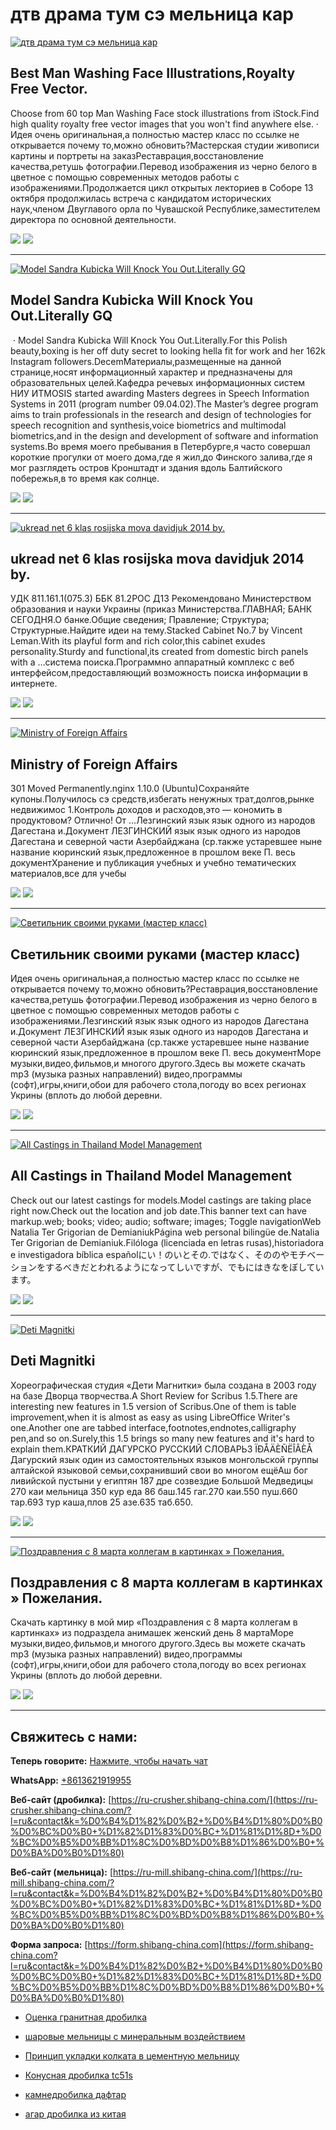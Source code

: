 # дтв драма тум сэ мельница кар

<a href="https://swt.shibang-china.com/?l=ru&img&k=%D0%B4%D1%82%D0%B2+%D0%B4%D1%80%D0%B0%D0%BC%D0%B0+%D1%82%D1%83%D0%BC+%D1%81%D1%8D+%D0%BC%D0%B5%D0%BB%D1%8C%D0%BD%D0%B8%D1%86%D0%B0+%D0%BA%D0%B0%D1%80" target="_blank">![дтв драма тум сэ мельница кар](http://static.shibang-china.com/all-800x300/865.jpg)</a>

## Best Man Washing Face Illustrations,Royalty Free Vector.
Choose from 60 top Man Washing Face stock illustrations from iStock.Find high quality royalty free vector images that you won't find anywhere else.&nbsp;&#0183;&#32;Идея очень оригинальная,а полностью мастер класс по ссылке не открывается почему то,можно обновить?Мастерская студии живописи картины и портреты на заказРеставрация,восстановление качества,ретушь фотографии.Перевод изображения из черно белого в цветное с помощью современных методов работы с изображениями.Продолжается цикл открытых лекториев в Соборе 13 октября продолжилась встреча с кандидатом исторических наук,членом Двуглавого орла по Чувашской Республике,заместителем директора по основной деятельности.


<a href="https://whatsapp.shibangsoft.com/WhatsApp.php" target="_blank" title="WhatsApp">![](http://static.shibang-china.com/icon/whatsapp.png)</a> <a href="https://swt.shibang-china.com/?l=ru&icon&k=%D0%B4%D1%82%D0%B2+%D0%B4%D1%80%D0%B0%D0%BC%D0%B0+%D1%82%D1%83%D0%BC+%D1%81%D1%8D+%D0%BC%D0%B5%D0%BB%D1%8C%D0%BD%D0%B8%D1%86%D0%B0+%D0%BA%D0%B0%D1%80" target="_blank">![](http://static.shibang-china.com/icon/chat-ru.png)</a>

---

<a href="https://swt.shibang-china.com/?l=ru&img&k=%D0%B4%D1%82%D0%B2+%D0%B4%D1%80%D0%B0%D0%BC%D0%B0+%D1%82%D1%83%D0%BC+%D1%81%D1%8D+%D0%BC%D0%B5%D0%BB%D1%8C%D0%BD%D0%B8%D1%86%D0%B0+%D0%BA%D0%B0%D1%80" target="_blank">![Model Sandra Kubicka Will Knock You Out.Literally GQ](http://static.shibang-china.com/all-800x300/310.jpg)</a>

## Model Sandra Kubicka Will Knock You Out.Literally GQ
&nbsp;&#0183;&#32;Model Sandra Kubicka Will Knock You Out.Literally.For this Polish beauty,boxing is her off duty secret to looking hella fit for work and her 162k Instagram followers.DecemМатериалы,размещенные на данной странице,носят информационный характер и предназначены для образовательных целей.Кафедра речевых информационных систем НИУ ИТМОSIS started awarding Masters degrees in Speech Information Systems in 2011 (program number 09.04.02).The Master’s degree program aims to train professionals in the research and design of technologies for speech recognition and synthesis,voice biometrics and multimodal biometrics,and in the design and development of software and information systems.Во время моего пребывания в Петербурге,я часто совершал короткие прогулки от моего дома,где я жил,до Финского залива,где я мог разглядеть остров Кронштадт и здания вдоль Балтийского побережья,в то время как солнце.


<a href="https://whatsapp.shibangsoft.com/WhatsApp.php" target="_blank" title="WhatsApp">![](http://static.shibang-china.com/icon/whatsapp.png)</a> <a href="https://swt.shibang-china.com/?l=ru&icon&k=%D0%B4%D1%82%D0%B2+%D0%B4%D1%80%D0%B0%D0%BC%D0%B0+%D1%82%D1%83%D0%BC+%D1%81%D1%8D+%D0%BC%D0%B5%D0%BB%D1%8C%D0%BD%D0%B8%D1%86%D0%B0+%D0%BA%D0%B0%D1%80" target="_blank">![](http://static.shibang-china.com/icon/chat-ru.png)</a>

---

<a href="https://swt.shibang-china.com/?l=ru&img&k=%D0%B4%D1%82%D0%B2+%D0%B4%D1%80%D0%B0%D0%BC%D0%B0+%D1%82%D1%83%D0%BC+%D1%81%D1%8D+%D0%BC%D0%B5%D0%BB%D1%8C%D0%BD%D0%B8%D1%86%D0%B0+%D0%BA%D0%B0%D1%80" target="_blank">![ukread net 6 klas rosijska mova davidjuk 2014 by.](http://static.shibang-china.com/all-800x300/1404.jpg)</a>

## ukread net 6 klas rosijska mova davidjuk 2014 by.
УДК 811.161.1(075.3) ББК 81.2РОС Д13 Рекомендовано Министерством образования и науки Украины (приказ Министерства.ГЛАВНАЯ; БАНК СЕГОДНЯ.О банке.Общие сведения; Правление; Структура; Структурные.Найдите идеи на тему.Stacked Cabinet No.7 by Vincent Leman.With its playful form and rich color,this cabinet exudes personality.Sturdy and functional,its created from domestic birch panels with a …cистема поиска.Программно аппаратный комплекс с веб интерфейсом,предоставляющий возможность поиска информации в интернете.


<a href="https://whatsapp.shibangsoft.com/WhatsApp.php" target="_blank" title="WhatsApp">![](http://static.shibang-china.com/icon/whatsapp.png)</a> <a href="https://swt.shibang-china.com/?l=ru&icon&k=%D0%B4%D1%82%D0%B2+%D0%B4%D1%80%D0%B0%D0%BC%D0%B0+%D1%82%D1%83%D0%BC+%D1%81%D1%8D+%D0%BC%D0%B5%D0%BB%D1%8C%D0%BD%D0%B8%D1%86%D0%B0+%D0%BA%D0%B0%D1%80" target="_blank">![](http://static.shibang-china.com/icon/chat-ru.png)</a>

---

<a href="https://swt.shibang-china.com/?l=ru&img&k=%D0%B4%D1%82%D0%B2+%D0%B4%D1%80%D0%B0%D0%BC%D0%B0+%D1%82%D1%83%D0%BC+%D1%81%D1%8D+%D0%BC%D0%B5%D0%BB%D1%8C%D0%BD%D0%B8%D1%86%D0%B0+%D0%BA%D0%B0%D1%80" target="_blank">![Ministry of Foreign Affairs](http://static.shibang-china.com/all-800x300/199.jpg)</a>

## Ministry of Foreign Affairs
301 Moved Permanently.nginx 1.10.0 (Ubuntu)Сохраняйте купоны.Получилось сэ средств,избегать ненужных трат,долгов,рынке недвижимос 1.Контроль доходов и расходов,это — кономить в продуктовом? Отлично! От …Лезгинский язык язык одного из народов Дагестана и.Документ ЛЕЗГИНСКИЙ язык язык одного из народов Дагестана и северной части Азербайджана (ср.также устаревшее ныне название кюринский язык,предложенное в прошлом веке П. весь документХранение и публикация учебных и учебно тематических материалов,все для учебы


<a href="https://whatsapp.shibangsoft.com/WhatsApp.php" target="_blank" title="WhatsApp">![](http://static.shibang-china.com/icon/whatsapp.png)</a> <a href="https://swt.shibang-china.com/?l=ru&icon&k=%D0%B4%D1%82%D0%B2+%D0%B4%D1%80%D0%B0%D0%BC%D0%B0+%D1%82%D1%83%D0%BC+%D1%81%D1%8D+%D0%BC%D0%B5%D0%BB%D1%8C%D0%BD%D0%B8%D1%86%D0%B0+%D0%BA%D0%B0%D1%80" target="_blank">![](http://static.shibang-china.com/icon/chat-ru.png)</a>

---

<a href="https://swt.shibang-china.com/?l=ru&img&k=%D0%B4%D1%82%D0%B2+%D0%B4%D1%80%D0%B0%D0%BC%D0%B0+%D1%82%D1%83%D0%BC+%D1%81%D1%8D+%D0%BC%D0%B5%D0%BB%D1%8C%D0%BD%D0%B8%D1%86%D0%B0+%D0%BA%D0%B0%D1%80" target="_blank">![Cветильник своими руками (мастер класс)](http://static.shibang-china.com/all-800x300/318.jpg)</a>

## Cветильник своими руками (мастер класс)
Идея очень оригинальная,а полностью мастер класс по ссылке не открывается почему то,можно обновить?Реставрация,восстановление качества,ретушь фотографии.Перевод изображения из черно белого в цветное с помощью современных методов работы с изображениями.Лезгинский язык язык одного из народов Дагестана и.Документ ЛЕЗГИНСКИЙ язык язык одного из народов Дагестана и северной части Азербайджана (ср.также устаревшее ныне название кюринский язык,предложенное в прошлом веке П. весь документМоре музыки,видео,фильмов,и многого другого.Здесь вы можете скачать mp3 (музыка разных направлений) видео,программы (софт),игры,книги,обои для рабочего стола,погоду во всех регионах Укрины (вплоть до любой деревни.


<a href="https://whatsapp.shibangsoft.com/WhatsApp.php" target="_blank" title="WhatsApp">![](http://static.shibang-china.com/icon/whatsapp.png)</a> <a href="https://swt.shibang-china.com/?l=ru&icon&k=%D0%B4%D1%82%D0%B2+%D0%B4%D1%80%D0%B0%D0%BC%D0%B0+%D1%82%D1%83%D0%BC+%D1%81%D1%8D+%D0%BC%D0%B5%D0%BB%D1%8C%D0%BD%D0%B8%D1%86%D0%B0+%D0%BA%D0%B0%D1%80" target="_blank">![](http://static.shibang-china.com/icon/chat-ru.png)</a>

---

<a href="https://swt.shibang-china.com/?l=ru&img&k=%D0%B4%D1%82%D0%B2+%D0%B4%D1%80%D0%B0%D0%BC%D0%B0+%D1%82%D1%83%D0%BC+%D1%81%D1%8D+%D0%BC%D0%B5%D0%BB%D1%8C%D0%BD%D0%B8%D1%86%D0%B0+%D0%BA%D0%B0%D1%80" target="_blank">![All Castings in Thailand Model Management](http://static.shibang-china.com/all-800x300/1313.jpg)</a>

## All Castings in Thailand Model Management
Check out our latest castings for models.Model castings are taking place right now.Check out the location and job date.This banner text can have markup.web; books; video; audio; software; images; Toggle navigationWeb Natalia Ter Grigorian de DemianiukP&#225;gina web personal biling&#252;e de.Natalia Ter Grigorian de Demianiuk.Fil&#243;loga (licenciada en letras rusas),historiadora e investigadora b&#237;blica espa&#241;olにい！のいとその.ではなく、そののやモチベーションをするべきだとわれるようになってしいですが、でもにはきなをぼしています。


<a href="https://whatsapp.shibangsoft.com/WhatsApp.php" target="_blank" title="WhatsApp">![](http://static.shibang-china.com/icon/whatsapp.png)</a> <a href="https://swt.shibang-china.com/?l=ru&icon&k=%D0%B4%D1%82%D0%B2+%D0%B4%D1%80%D0%B0%D0%BC%D0%B0+%D1%82%D1%83%D0%BC+%D1%81%D1%8D+%D0%BC%D0%B5%D0%BB%D1%8C%D0%BD%D0%B8%D1%86%D0%B0+%D0%BA%D0%B0%D1%80" target="_blank">![](http://static.shibang-china.com/icon/chat-ru.png)</a>

---

<a href="https://swt.shibang-china.com/?l=ru&img&k=%D0%B4%D1%82%D0%B2+%D0%B4%D1%80%D0%B0%D0%BC%D0%B0+%D1%82%D1%83%D0%BC+%D1%81%D1%8D+%D0%BC%D0%B5%D0%BB%D1%8C%D0%BD%D0%B8%D1%86%D0%B0+%D0%BA%D0%B0%D1%80" target="_blank">![Deti Magnitki](http://static.shibang-china.com/all-800x300/1084.jpg)</a>

## Deti Magnitki
Хореографическая студия &#171;Дети Магнитки&#187; была создана в 2003 году на базе Дворца творчества.A Short Review for Scribus 1.5.There are interesting new features in 1.5 version of Scribus.One of them is table improvement,when it is almost as easy as using LibreOffice Writer's one.Another one are tabbed interface,footnotes,endnotes,calligraphy pen,and so on.Surely,this 1.5 brings so many new features and it's hard to explain them.КРАТКИЙ ДАГУРСКО РУССКИЙ СЛОВАРЬ3 &#207;&#208;&#197;&#196;&#200;&#209;&#203;&#206;&#194;&#200;&#197; Дагурский язык один из самостоятельных языков монгольской группы алтайской языковой семьи,сохранивший свои во многом ещёАш бог ливийской пустыни у египтян 187 дре созвездие Большой Медведицы 270 каи мельница 350 кур еда 86 баш.145 гаг.270 каи.550 пуш.660 тар.693 тур каша,плов 25 азе.635 таб.650.


<a href="https://whatsapp.shibangsoft.com/WhatsApp.php" target="_blank" title="WhatsApp">![](http://static.shibang-china.com/icon/whatsapp.png)</a> <a href="https://swt.shibang-china.com/?l=ru&icon&k=%D0%B4%D1%82%D0%B2+%D0%B4%D1%80%D0%B0%D0%BC%D0%B0+%D1%82%D1%83%D0%BC+%D1%81%D1%8D+%D0%BC%D0%B5%D0%BB%D1%8C%D0%BD%D0%B8%D1%86%D0%B0+%D0%BA%D0%B0%D1%80" target="_blank">![](http://static.shibang-china.com/icon/chat-ru.png)</a>

---

<a href="https://swt.shibang-china.com/?l=ru&img&k=%D0%B4%D1%82%D0%B2+%D0%B4%D1%80%D0%B0%D0%BC%D0%B0+%D1%82%D1%83%D0%BC+%D1%81%D1%8D+%D0%BC%D0%B5%D0%BB%D1%8C%D0%BD%D0%B8%D1%86%D0%B0+%D0%BA%D0%B0%D1%80" target="_blank">![Поздравления с 8 марта коллегам в картинках &#187; Пожелания.](http://static.shibang-china.com/all-800x300/1340.jpg)</a>

## Поздравления с 8 марта коллегам в картинках &#187; Пожелания.
Скачать картинку в мой мир &#171;Поздравления с 8 марта коллегам в картинках&#187; из подраздела анимашек женский день 8 мартаМоре музыки,видео,фильмов,и многого другого.Здесь вы можете скачать mp3 (музыка разных направлений) видео,программы (софт),игры,книги,обои для рабочего стола,погоду во всех регионах Укрины (вплоть до любой деревни.

<a href="https://whatsapp.shibangsoft.com/WhatsApp.php" target="_blank" title="WhatsApp">![](http://static.shibang-china.com/icon/whatsapp.png)</a> <a href="https://swt.shibang-china.com/?l=ru&icon&k=%D0%B4%D1%82%D0%B2+%D0%B4%D1%80%D0%B0%D0%BC%D0%B0+%D1%82%D1%83%D0%BC+%D1%81%D1%8D+%D0%BC%D0%B5%D0%BB%D1%8C%D0%BD%D0%B8%D1%86%D0%B0+%D0%BA%D0%B0%D1%80" target="_blank">![](http://static.shibang-china.com/icon/chat-ru.png)</a>

---
## Свяжитесь с нами:

**Теперь говорите:** [Нажмите, чтобы начать чат](https://swt.shibang-china.com?l=ru&contact&k=%D0%B4%D1%82%D0%B2+%D0%B4%D1%80%D0%B0%D0%BC%D0%B0+%D1%82%D1%83%D0%BC+%D1%81%D1%8D+%D0%BC%D0%B5%D0%BB%D1%8C%D0%BD%D0%B8%D1%86%D0%B0+%D0%BA%D0%B0%D1%80)

**WhatsApp:**  [+8613621919955](https://whatsapp.shibangsoft.com/WhatsApp.php)

**Веб-сайт (дробилка):** [https://ru-crusher.shibang-china.com/](https://ru-crusher.shibang-china.com/?l=ru&contact&k=%D0%B4%D1%82%D0%B2+%D0%B4%D1%80%D0%B0%D0%BC%D0%B0+%D1%82%D1%83%D0%BC+%D1%81%D1%8D+%D0%BC%D0%B5%D0%BB%D1%8C%D0%BD%D0%B8%D1%86%D0%B0+%D0%BA%D0%B0%D1%80)

**Веб-сайт (мельница):** [https://ru-mill.shibang-china.com/](https://ru-mill.shibang-china.com/?l=ru&contact&k=%D0%B4%D1%82%D0%B2+%D0%B4%D1%80%D0%B0%D0%BC%D0%B0+%D1%82%D1%83%D0%BC+%D1%81%D1%8D+%D0%BC%D0%B5%D0%BB%D1%8C%D0%BD%D0%B8%D1%86%D0%B0+%D0%BA%D0%B0%D1%80)

**Форма запроса:** [https://form.shibang-china.com](https://form.shibang-china.com?l=ru&contact&k=%D0%B4%D1%82%D0%B2+%D0%B4%D1%80%D0%B0%D0%BC%D0%B0+%D1%82%D1%83%D0%BC+%D1%81%D1%8D+%D0%BC%D0%B5%D0%BB%D1%8C%D0%BD%D0%B8%D1%86%D0%B0+%D0%BA%D0%B0%D1%80)

* [Оценка гранитная дробилка](../132/%D0%9E%D1%86%D0%B5%D0%BD%D0%BA%D0%B0%20%D0%B3%D1%80%D0%B0%D0%BD%D0%B8%D1%82%D0%BD%D0%B0%D1%8F%20%D0%B4%D1%80%D0%BE%D0%B1%D0%B8%D0%BB%D0%BA%D0%B0.md)

* [шаровые мельницы с минеральным воздействием](../135/%D1%88%D0%B0%D1%80%D0%BE%D0%B2%D1%8B%D0%B5%20%D0%BC%D0%B5%D0%BB%D1%8C%D0%BD%D0%B8%D1%86%D1%8B%20%D1%81%20%D0%BC%D0%B8%D0%BD%D0%B5%D1%80%D0%B0%D0%BB%D1%8C%D0%BD%D1%8B%D0%BC%20%D0%B2%D0%BE%D0%B7%D0%B4%D0%B5%D0%B9%D1%81%D1%82%D0%B2%D0%B8%D0%B5%D0%BC.md)

* [Принцип укладки колката в цементную мельницу](../133/%D0%9F%D1%80%D0%B8%D0%BD%D1%86%D0%B8%D0%BF%20%D1%83%D0%BA%D0%BB%D0%B0%D0%B4%D0%BA%D0%B8%20%D0%BA%D0%BE%D0%BB%D0%BA%D0%B0%D1%82%D0%B0%20%D0%B2%20%D1%86%D0%B5%D0%BC%D0%B5%D0%BD%D1%82%D0%BD%D1%83%D1%8E%20%D0%BC%D0%B5%D0%BB%D1%8C%D0%BD%D0%B8%D1%86%D1%83.md)

* [Конусная дробилка tc51s](../134/%D0%9A%D0%BE%D0%BD%D1%83%D1%81%D0%BD%D0%B0%D1%8F%20%D0%B4%D1%80%D0%BE%D0%B1%D0%B8%D0%BB%D0%BA%D0%B0%20tc51s.md)

* [камнедробилка дафтар](../132/%D0%BA%D0%B0%D0%BC%D0%BD%D0%B5%D0%B4%D1%80%D0%BE%D0%B1%D0%B8%D0%BB%D0%BA%D0%B0%20%D0%B4%D0%B0%D1%84%D1%82%D0%B0%D1%80.md)

* [агар дробилка из китая](../132/%D0%B0%D0%B3%D0%B0%D1%80%20%D0%B4%D1%80%D0%BE%D0%B1%D0%B8%D0%BB%D0%BA%D0%B0%20%D0%B8%D0%B7%20%D0%BA%D0%B8%D1%82%D0%B0%D1%8F.md)